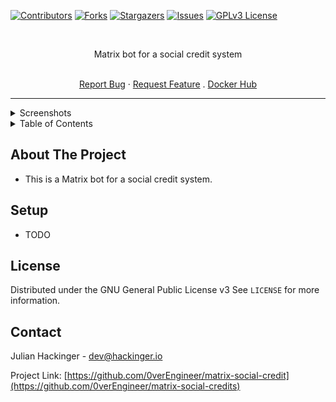 <div id="top"></div>


<!-- PROJECT SHIELDS -->
[![Contributors][contributors-shield]][contributors-url]
[![Forks][forks-shield]][forks-url]
[![Stargazers][stars-shield]][stars-url]
[![Issues][issues-shield]][issues-url]
[![GPLv3 License][license-shield]][license-url]


<!-- PROJECT LOGO -->
<br />
<div align="center">

<!-- description -->
Matrix bot for a social credit system
<!-- description end -->

  <p align="center">
    <br />
    <a href="https://github.com/0verEngineer/matrix-social-credits/issues">Report Bug</a>
    ·
    <a href="https://github.com/0verEngineer/matrix-social-credits/issues">Request Feature</a>
    .
    <a href="https://hub.docker.com/r/0verengineer/matrix-social-credits">Docker Hub</a>
  </p>
</div>


---
<details>
    <summary>Screenshots</summary>
</details>


<!-- TABLE OF CONTENTS -->
<details>
  <summary>Table of Contents</summary>
  <ol>
    <li>
      <a href="#about-the-project">About The Project</a>
    </li>
    <li>
      <a href="#setup">Setup</a>
    </li>
    <li><a href="#license">License</a></li>
    <li><a href="#contact">Contact</a></li>
  </ol>
</details>


<!-- ABOUT THE PROJECT -->
## About The Project

- This is a Matrix bot for a social credit system.


<!-- SETUP -->
## Setup
- TODO


<!-- LICENSE -->
## License

Distributed under the GNU General Public License v3 See `LICENSE` for more information.



<!-- CONTACT -->
## Contact

Julian Hackinger - dev@hackinger.io

Project Link: [https://github.com/0verEngineer/matrix-social-credit](https://github.com/0verEngineer/matrix-social-credits)



<!-- MARKDOWN LINKS & IMAGES -->
[contributors-shield]: https://img.shields.io/github/contributors/0verEngineer/matrix-social-credits.svg?style=for-the-badge
[contributors-url]: https://github.com/0verEngineer/matrix-social-credits/graphs/contributors
[forks-shield]: https://img.shields.io/github/forks/0verEngineer/matrix-social-credits.svg?style=for-the-badge
[forks-url]: https://github.com/0verEngineer/matrix-social-credits/network/members
[stars-shield]: https://img.shields.io/github/stars/0verEngineer/matrix-social-credits.svg?style=for-the-badge
[stars-url]: https://github.com/0verEngineer/matrix-social-credits/stargazers
[issues-shield]: https://img.shields.io/github/issues/0verEngineer/matrix-social-credits.svg?style=for-the-badge
[issues-url]: https://github.com/0verEngineer/matrix-social-credits/issues
[license-shield]: https://img.shields.io/github/license/0verEngineer/matrix-social-credits.svg?style=for-the-badge
[license-url]: https://github.com/0verEngineer/matrix-social-credits/blob/master/LICENSE.txt
